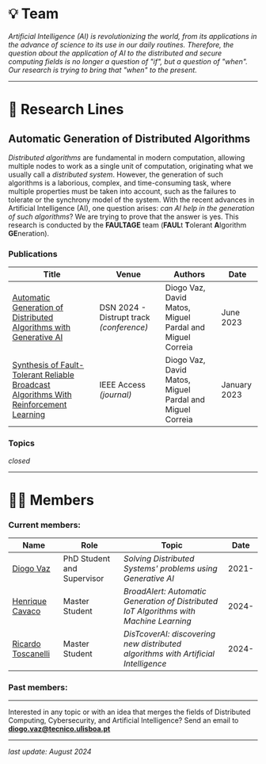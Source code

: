 
# 💡 Team

*Artificial Intelligence (AI) is revolutionizing the world, from its applications in the advance of science to its use in our daily routines. Therefore, the question about the application of AI to the distributed and secure computing fields is no longer a question of "if", but a question of "when". Our research is trying to bring that "when" to the present.*

---

# 🔬 Research Lines

## Automatic Generation of Distributed Algorithms

*Distributed algorithms* are fundamental in modern computation, allowing multiple nodes to work as a single unit of computation, originating what we usually call a *distributed system*. However, the generation of such algorithms is a laborious, complex, and time-consuming task, where multiple properties must be taken into account, such as the failures to tolerate or the synchrony model of the system. With the recent advances in Artificial Intelligence (AI), one question arises: *can AI help in the generation of such algorithms*? We are trying to prove that the answer is yes. This research is conducted by the **FAULTAGE** team (**FAUL**t **T**olerant **A**lgorithm **GE**neration).

### Publications

| **Title** | **Venue** | **Authors**  |  **Date** |
| --- | --- | --- | --- |
| [Automatic Generation of Distributed Algorithms with Generative AI](https://ieeexplore.ieee.org/document/10206915) | DSN 2024 - Distrupt track *(conference)* | Diogo Vaz, David Matos, Miguel Pardal and Miguel Correia | June 2023 |
| [Synthesis of Fault-Tolerant Reliable Broadcast Algorithms With Reinforcement Learning](https://ieeexplore.ieee.org/document/10155129) | IEEE Access *(journal)* | Diogo Vaz, David Matos, Miguel Pardal and Miguel Correia |January 2023 |

### Topics

*closed*

---

# 👨‍💻 Members

### Current members:

| **Name** | **Role** | **Topic** | **Date** |
| --- | --- | --- | --- |
| [Diogo Vaz](https://diogolvaz.github.io/) | PhD Student and Supervisor | *Solving Distributed Systems' problems using Generative AI* | 2021- |
| [Henrique Cavaco](https://pt.linkedin.com/in/henriquecavaco) | Master Student | *BroadAlert: Automatic Generation of Distributed IoT Algorithms with Machine Learning* | 2024- |
| [Ricardo Toscanelli](https://pt.linkedin.com/in/ricardo-toscanelli) | Master Student | *DisTcoverAI: discovering new distributed algorithms with Artificial Intelligence* | 2024- |


### Past members:

---

Interested in any topic or with an idea that merges the fields of Distributed Computing, Cybersecurity, and Artificial Intelligence? Send an email to **diogo.vaz@tecnico.ulisboa.pt**

---
*last update: August 2024*
